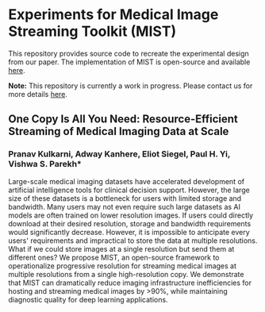 # Experiments for Medical Image Streaming Toolkit (MIST)

This repository provides source code to recreate the experimental design from our paper. The implementation of MIST is open-source and available [here](https://github.com/UM2ii/MIST).

**Note:** This repository is currently a work in progress. Please contact us for more details [here](mailto:pkulkarni@som.umaryland.edu,vparekh@som.umaryland.edu).

## One Copy Is All You Need: Resource-Efficient Streaming of Medical Imaging Data at Scale

### Pranav Kulkarni, Adway Kanhere, Eliot Siegel, Paul H. Yi, Vishwa S. Parekh*

Large-scale medical imaging datasets have accelerated development of artificial intelligence tools for clinical decision support. However, the large size of these datasets is a bottleneck for users with limited storage and bandwidth. Many users may not even require such large datasets as AI models are often trained on lower resolution images. If users could directly download at their desired resolution, storage and bandwidth requirements would significantly decrease. However, it is impossible to anticipate every users' requirements and impractical to store the data at multiple resolutions. What if we could store images at a single resolution but send them at different ones? We propose MIST, an open-source framework to operationalize progressive resolution for streaming medical images at multiple resolutions from a single high-resolution copy. We demonstrate that MIST can dramatically reduce imaging infrastructure inefficiencies for hosting and streaming medical images by >90%, while maintaining diagnostic quality for deep learning applications.
